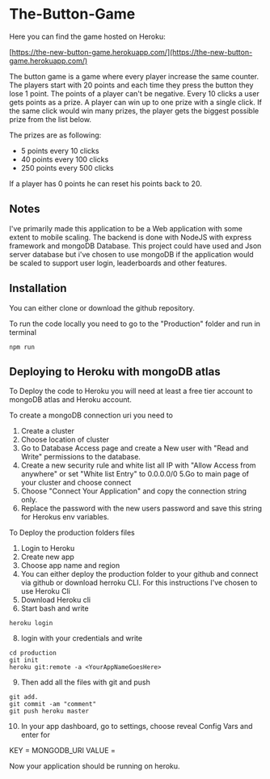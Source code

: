 # The-Button-Game

Here you can find the game hosted on Heroku:

[https://the-new-button-game.herokuapp.com/](https://the-new-button-game.herokuapp.com/)

The button game is a game where every player increase the same counter. The players start with 20 points and each time they press the button they lose 1 point. The points of a player can't be negative. Every 10 clicks a user gets points as a prize. A player can win up to one prize with a single click. If the same click would win many prizes, the player gets the biggest possible prize from the list below.

The prizes are as following:
* 5 points every 10 clicks
* 40 points every 100 clicks
* 250 points every 500 clicks

If a player has 0 points he can reset his points back to 20.

## Notes

I've primarily made this application to be a Web application with some extent to mobile scaling. The backend is done with NodeJS with express framework and mongoDB Database. This project could have used and Json server database but i've chosen to use mongoDB if the application would be scaled to support user login, leaderboards and other features.


## Installation

You can either clone or download the github repository. 

To run the code locally you need to go to the "Production" folder and run in terminal
```
npm run
```

## Deploying to Heroku with mongoDB atlas


To Deploy the code to Heroku you will need at least a free tier account to mongoDB atlas and Heroku account.

To create a mongoDB connection uri you need to 
1. Create a cluster
2. Choose location of cluster
3. Go to Database Access page and create a New user with "Read and Write" permissions to the database.
4. Create a new security rule and white list all IP with "Allow Access from anywhere" or set "White list Entry" to 0.0.0.0/0
5.Go to main page of your cluster and choose connect
6. Choose "Connect Your Application" and copy the connection string only.
7. Replace the password with the new users password and save this string for Herokus env variables.

To Deploy the production folders files 
1. Login to Heroku
2. Create new app
3. Choose app name and region
4. You can either deploy the production folder to your github and connect via github or download herroku CLI. For this instructions I've chosen to use Heroku Cli
6. Download Heroku cli
7. Start bash and write
```
heroku login
```
8. login with your credentials and write
```
cd production
git init
heroku git:remote -a <YourAppNameGoesHere>
```
9. Then add all the files with git and push
```
git add.
git commit -am "comment"
git push heroku master
```

10. In your app dashboard, go to settings, choose reveal Config Vars and enter for

KEY = MONGODB_URI
VALUE = <YOUR MONGODB URI YOU MADE IN MONGODB GOES HERE>

Now your application should be running on heroku.